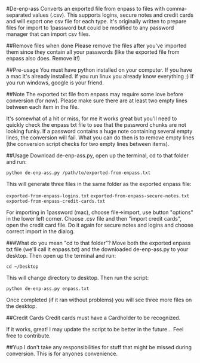 #De-enp-ass
Converts an exported file from enpass to files with comma-separated values (.csv).
This supports logins, secure notes and credit cards and will export one csv file for each type.
It's originally written to prepare files for import to 1password but could be modified to any password manager that can import csv files.

##Remove files when done
Please remove the files after you've imported them since they contain all your passwords (like the exported file from enpass also does. Remove it!)

##Pre-usage
You must have python installed on your computer. If you have a mac it's already installed. If you run linux you already know everything ;)
If you run windows, google is your friend.

##Note
The exported txt file from enpass may require some love before conversion (for now). Please make sure there are at least two empty lines between each item in the file.

It's somewhat of a hit or miss, for me it works great but you'll need to quickly check the enpass txt file to see that the password chunks are not looking funky. If a password contains a huge note containing several empty lines, the conversion will fail.
What you can do then is to remove empty lines (the conversion script checks for two empty lines between items).

##Usage
Download de-enp-ass.py, open up the terminal, cd to that folder and run:

```python de-enp-ass.py /path/to/exported-from-enpass.txt```

This will generate three files in the same folder as the exported enpass file:

`exported-from-enpass-logins.txt`
`exported-from-enpass-secure-notes.txt`
`exported-from-enpass-credit-cards.txt`

For importing in 1password (mac), choose file->import, use button "options" in the lower left corner. 
Choose .csv file and then "import credit cards", open the credit card file.
Do it again for secure notes and logins and choose correct import in the dialog.

###What do you mean "cd to that folder"?
Move both the exported enpass txt file (we'll call it enpass.txt) and the downloaded de-enp-ass.py to your desktop. 
Then open up the terminal and run:

```
cd ~/Desktop
```

This will change directory to desktop.
Then run the script:

```
python de-enp-ass.py enpass.txt
```

Once completed (if it ran without problems) you will see three more files on the desktop.

##Credit Cards
Credit cards must have a Cardholder to be recognized.


If it works, great!
I may update the script to be better in the future... Feel free to contribute.

##Yup
I don't take any responsibilities for stuff that might be missed during conversion. This is for anyones convenience.
